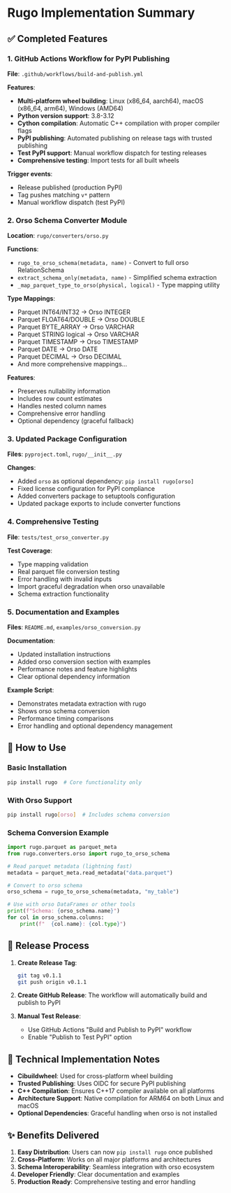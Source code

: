 # Rugo Implementation Summary

## ✅ Completed Features

### 1. GitHub Actions Workflow for PyPI Publishing
**File**: `.github/workflows/build-and-publish.yml`

**Features**:
- **Multi-platform wheel building**: Linux (x86_64, aarch64), macOS (x86_64, arm64), Windows (AMD64)
- **Python version support**: 3.8-3.12
- **Cython compilation**: Automatic C++ compilation with proper compiler flags
- **PyPI publishing**: Automated publishing on release tags with trusted publishing
- **Test PyPI support**: Manual workflow dispatch for testing releases
- **Comprehensive testing**: Import tests for all built wheels

**Trigger events**:
- Release published (production PyPI)
- Tag pushes matching `v*` pattern
- Manual workflow dispatch (test PyPI)

### 2. Orso Schema Converter Module
**Location**: `rugo/converters/orso.py`

**Functions**:
- `rugo_to_orso_schema(metadata, name)` - Convert to full orso RelationSchema
- `extract_schema_only(metadata, name)` - Simplified schema extraction
- `_map_parquet_type_to_orso(physical, logical)` - Type mapping utility

**Type Mappings**:
- Parquet INT64/INT32 → Orso INTEGER
- Parquet FLOAT64/DOUBLE → Orso DOUBLE
- Parquet BYTE_ARRAY → Orso VARCHAR
- Parquet STRING logical → Orso VARCHAR
- Parquet TIMESTAMP → Orso TIMESTAMP
- Parquet DATE → Orso DATE
- Parquet DECIMAL → Orso DECIMAL
- And more comprehensive mappings...

**Features**:
- Preserves nullability information
- Includes row count estimates
- Handles nested column names
- Comprehensive error handling
- Optional dependency (graceful fallback)

### 3. Updated Package Configuration
**Files**: `pyproject.toml`, `rugo/__init__.py`

**Changes**:
- Added `orso` as optional dependency: `pip install rugo[orso]`
- Fixed license configuration for PyPI compliance
- Added converters package to setuptools configuration
- Updated package exports to include converter functions

### 4. Comprehensive Testing
**File**: `tests/test_orso_converter.py`

**Test Coverage**:
- Type mapping validation
- Real parquet file conversion testing
- Error handling with invalid inputs
- Import graceful degradation when orso unavailable
- Schema extraction functionality

### 5. Documentation and Examples
**Files**: `README.md`, `examples/orso_conversion.py`

**Documentation**:
- Updated installation instructions
- Added orso conversion section with examples
- Performance notes and feature highlights
- Clear optional dependency information

**Example Script**:
- Demonstrates metadata extraction with rugo
- Shows orso schema conversion
- Performance timing comparisons
- Error handling and optional dependency management

## 🚀 How to Use

### Basic Installation
```bash
pip install rugo  # Core functionality only
```

### With Orso Support
```bash
pip install rugo[orso]  # Includes schema conversion
```

### Schema Conversion Example
```python
import rugo.parquet as parquet_meta
from rugo.converters.orso import rugo_to_orso_schema

# Read parquet metadata (lightning fast)
metadata = parquet_meta.read_metadata("data.parquet")

# Convert to orso schema
orso_schema = rugo_to_orso_schema(metadata, "my_table")

# Use with orso DataFrames or other tools
print(f"Schema: {orso_schema.name}")
for col in orso_schema.columns:
    print(f"  {col.name}: {col.type}")
```

## 🎯 Release Process

1. **Create Release Tag**: 
   ```bash
   git tag v0.1.1
   git push origin v0.1.1
   ```

2. **Create GitHub Release**: The workflow will automatically build and publish to PyPI

3. **Manual Test Release**:
   - Use GitHub Actions "Build and Publish to PyPI" workflow
   - Enable "Publish to Test PyPI" option

## 🔧 Technical Implementation Notes

- **Cibuildwheel**: Used for cross-platform wheel building
- **Trusted Publishing**: Uses OIDC for secure PyPI publishing
- **C++ Compilation**: Ensures C++17 compiler available on all platforms
- **Architecture Support**: Native compilation for ARM64 on both Linux and macOS
- **Optional Dependencies**: Graceful handling when orso is not installed

## ✨ Benefits Delivered

1. **Easy Distribution**: Users can now `pip install rugo` once published
2. **Cross-Platform**: Works on all major platforms and architectures
3. **Schema Interoperability**: Seamless integration with orso ecosystem
4. **Developer Friendly**: Clear documentation and examples
5. **Production Ready**: Comprehensive testing and error handling